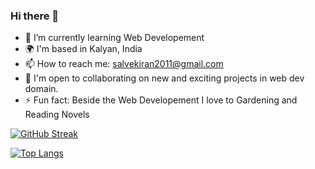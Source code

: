### Hi there 👋

<!--
**kiransalve/kiransalve** is a ✨ _special_ ✨ repository because its `README.md` (this file) appears on your GitHub profile.
Here are some ideas to get you started:

-->

- 🌱 I’m currently learning Web Developement
- 🌍 I'm based in Kalyan, India
- 📫 How to reach me: salvekiran2011@gmail.com
- 🤝 I'm open to collaborating on new and exciting projects in web dev domain.
- ⚡ Fun fact: Beside the Web Developement I love to Gardening and Reading Novels

[![GitHub Streak](http://github-readme-streak-stats.herokuapp.com?user=kiransalve)](https://git.io/streak-stats)


[![Top Langs](https://github-readme-stats.vercel.app/api/top-langs/?username=kiransalve&layout=compact&theme=vision-friendly-dark)](https://github.com/anuraghazra/github-readme-stats)
